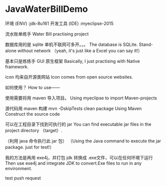 # JavaWaterBillDemo
环境 (ENV) :jdk-8u161 
开发工具 (IDE) :myeclipse-2015

流水账单练手
Water Bill practising project

数据库用的是 sqlite 单机不联网可多开。。。
The database is SQLite. Stand-alone without network （yeah, it's just like a Excel you can say it!）

基本只是练练手 GUI 原生框架
Basically, I just practising with Native framework.

icon 均来自开源类网站
Icon comes from open source websites.

如何使用？
How to use——

使用需要将用 maven 导入项目。
Using myeclipse to import Maven-projects

源代码用 maven 构建 mvn -DskipTests clean package
Using Maven Construct the source code

可以在工程目录下找到可执行的 jar
You can find executable jar files in the project directory （target）.

（利用 java 命令执行此 jar 包）
（Using the Java command to execute the jar package. just for test!）

我的方法是再用 exe4j，并打包 jdk 转换成 .exe文件，可以在任何环境下运行
Then use exe4j and integrate JDK to convert.Exe files to run in any environment.

test push request
